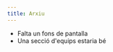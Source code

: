 ```yaml
---
title: Arxiu
---
```


- Falta un fons de pantalla
- Una secció d'equips estaria bé

<ArchiveList :pages="$site.pages" />
